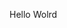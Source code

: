 Hello Wolrd




























































































































































































































































































































































































































































































































